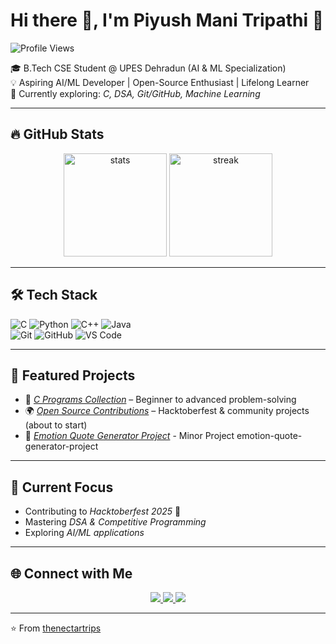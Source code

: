 # Hi there 👋, I'm Piyush Mani Tripathi  🙂
![Profile Views](https://komarev.com/ghpvc/?username=thenectartrips&color=blue)


🎓 B.Tech CSE Student @ UPES Dehradun (AI & ML Specialization)  
💡 Aspiring AI/ML Developer | Open-Source Enthusiast | Lifelong Learner  
🌱 Currently exploring: *C, DSA, Git/GitHub, Machine Learning*  

---

## 🔥 GitHub Stats
<p align="center">
  <img src="https://github-readme-stats.vercel.app/api?username=thenectartrips&show_icons=true&theme=radical" alt="stats" height="165"/>
  <img src="https://github-readme-streak-stats.herokuapp.com/?user=thenectartrips&theme=radical" alt="streak" height="165"/>
</p>

---

## 🛠 Tech Stack
![C](https://img.shields.io/badge/C-00599C?style=for-the-badge&logo=c&logoColor=white)
![Python](https://img.shields.io/badge/Python-3776AB?style=for-the-badge&logo=python&logoColor=white)
![C++](https://img.shields.io/badge/C++-00599C?style=for-the-badge&logo=cplusplus&logoColor=white)
![Java](https://img.shields.io/badge/Java-007396?style=for-the-badge&logo=java&logoColor=white)  
![Git](https://img.shields.io/badge/Git-F05032?style=for-the-badge&logo=git&logoColor=white)
![GitHub](https://img.shields.io/badge/GitHub-181717?style=for-the-badge&logo=github&logoColor=white)
![VS Code](https://img.shields.io/badge/VS_Code-0078D4?style=for-the-badge&logo=visual-studio-code&logoColor=white)

---

## 📂 Featured Projects
- 🔢 *[C Programs Collection](#)* – Beginner to advanced problem-solving  
- 🌍 *[Open Source Contributions](#)* – Hacktoberfest & community projects (about to start)
- 🎯 *[Emotion Quote Generator Project](#)* -  Minor Project emotion-quote-generator-project

---

## 🌱 Current Focus
- Contributing to *Hacktoberfest 2025* 🎉  
- Mastering *DSA & Competitive Programming*  
- Exploring *AI/ML applications*  

---

## 🌐 Connect with Me
<p align="center">
  <a href="https://www.linkedin.com/in/piyush-mani-tripathi-308929283/">
    <img src="https://img.shields.io/badge/LinkedIn-0A66C2?style=for-the-badge&logo=linkedin&logoColor=white"/>
  </a>
  <a href="https://github.com/thenectartrips">
    <img src="https://img.shields.io/badge/GitHub-181717?style=for-the-badge&logo=github&logoColor=white"/>
  </a>
  <a href="https://twitter.com/thenectartrips">
    <img src="https://img.shields.io/badge/Twitter-1DA1F2?style=for-the-badge&logo=twitter&logoColor=white"/>
  </a>
</p>

---

⭐ From [thenectartrips](https://github.com/thenectartrips)
